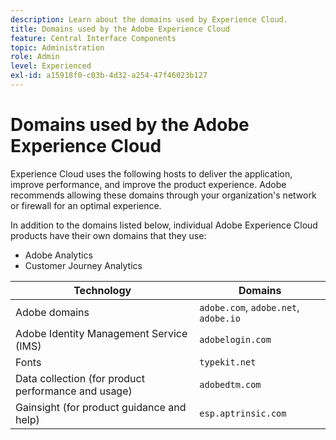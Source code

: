 ```yaml
---
description: Learn about the domains used by Experience Cloud.
title: Domains used by the Adobe Experience Cloud
feature: Central Interface Components
topic: Administration
role: Admin
level: Experienced
exl-id: a15918f0-c03b-4d32-a254-47f46023b127
---
```

# Domains used by the Adobe Experience Cloud

Experience Cloud uses the following hosts to deliver the application, improve performance, and improve the product experience. Adobe recommends allowing these domains through your organization's network or firewall for an optimal experience.

In addition to the domains listed below, individual Adobe Experience Cloud products have their own domains that they use:

* Adobe Analytics
* Customer Journey Analytics

| Technology | Domains |
| --- | --- |
| Adobe domains | `adobe.com`, `adobe.net`, `adobe.io` |
| Adobe Identity Management Service (IMS) | `adobelogin.com` |
| Fonts | `typekit.net` |
| Data collection (for product performance and usage) | `adobedtm.com` |
| Gainsight (for product guidance and help) | `esp.aptrinsic.com` |
